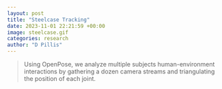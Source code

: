 ```yaml
---
layout: post
title: "Steelcase Tracking"
date: 2023-11-01 22:21:59 +00:00
image: steelcase.gif
categories: research
author: "D Pillis"
---
```

<blockquote> <p>Using OpenPose, we analyze multiple subjects human-environment interactions by gathering a dozen camera streams and triangulating the position of each joint.
 </p> </blockquote>

